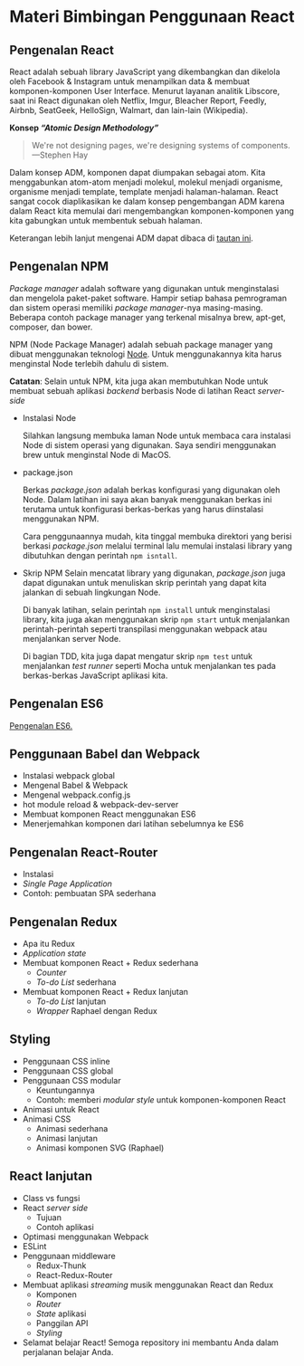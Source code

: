 # Materi Bimbingan Penggunaan React

## Pengenalan React

React adalah sebuah library JavaScript yang dikembangkan dan dikelola oleh Facebook & Instagram untuk menampilkan data & membuat komponen-komponen User Interface.
Menurut layanan analitik Libscore, saat ini React digunakan oleh Netflix, Imgur, Bleacher Report, Feedly, Airbnb, SeatGeek, HelloSign, Walmart, dan lain-lain (Wikipedia).


**Konsep _“Atomic Design Methodology”_**

> We're not designing pages, we're designing systems of components. —Stephen Hay

Dalam konsep ADM, komponen dapat diumpakan sebagai atom. Kita menggabunkan atom-atom menjadi molekul, molekul menjadi organisme, organisme menjadi template, template menjadi halaman-halaman.
React sangat cocok diaplikasikan ke dalam konsep pengembangan ADM karena dalam React kita memulai dari mengembangkan komponen-komponen yang kita gabungkan untuk membentuk sebuah halaman.

Keterangan lebih lanjut mengenai ADM dapat dibaca di [tautan ini](http://bradfrost.com/blog/post/atomic-web-design/).

## Pengenalan NPM

_Package manager_ adalah software yang digunakan untuk menginstalasi dan mengelola paket-paket software. Hampir setiap bahasa pemrograman dan sistem operasi memiliki _package manager_-nya masing-masing. Beberapa contoh package manager yang terkenal misalnya brew, apt-get, composer, dan bower.

NPM (Node Package Manager) adalah sebuah package manager yang dibuat menggunakan teknologi [Node](https://nodejs.org/en/). Untuk menggunakannya kita harus menginstal Node terlebih dahulu di sistem.

__Catatan__: Selain untuk NPM, kita juga akan membutuhkan Node untuk membuat sebuah aplikasi _backend_ berbasis Node di latihan React _server-side_

* Instalasi Node
	
	Silahkan langsung membuka laman Node untuk membaca cara instalasi Node di sistem operasi yang digunakan. Saya sendiri menggunakan brew untuk menginstal Node di MacOS.

* package.json
	
	Berkas _package.json_ adalah berkas konfigurasi yang digunakan oleh Node. Dalam latihan ini saya akan banyak menggunakan berkas ini terutama untuk konfigurasi berkas-berkas yang harus diinstalasi menggunakan NPM.
	
	Cara penggunaannya mudah, kita tinggal membuka direktori yang berisi berkasi _package.json_ melalui terminal lalu memulai instalasi library yang dibutuhkan dengan perintah `npm isntall`.

* Skrip NPM
	Selain mencatat library yang digunakan, _package.json_ juga dapat digunakan untuk menuliskan skrip perintah yang dapat kita jalankan di sebuah lingkungan Node.
	
	Di banyak latihan, selain perintah `npm install` untuk menginstalasi library, kita juga akan menggunakan skrip `npm start` untuk menjalankan perintah-perintah seperti transpilasi menggunakan webpack atau menjalankan server Node.
	
	Di bagian TDD, kita juga dapat mengatur skrip `npm test` untuk menjalankan _test runner_ seperti Mocha untuk menjalankan tes pada berkas-berkas JavaScript aplikasi kita.

## Pengenalan ES6

[Pengenalan ES6.](https://github.com/arisetyo/belajar-react/tree/master/3_es6)

## Penggunaan Babel dan Webpack

* Instalasi webpack global
* Mengenal Babel & Webpack
* Mengenal webpack.config.js
* hot module reload & webpack-dev-server
* Membuat komponen React menggunakan ES6
* Menerjemahkan komponen dari latihan sebelumnya ke ES6

## Pengenalan React-Router
* Instalasi
* _Single Page Application_
* Contoh: pembuatan SPA sederhana


## Pengenalan Redux
* Apa itu Redux
* _Application state_
* Membuat komponen React + Redux sederhana
	* _Counter_
	* _To-do List_ sederhana
* Membuat komponen React + Redux lanjutan
	* _To-do List_ lanjutan
	* _Wrapper_ Raphael dengan Redux

## Styling
* Penggunaan CSS inline
* Penggunaan CSS global
* Penggunaan CSS modular
	* Keuntungannya
	* Contoh: memberi _modular style_ untuk komponen-komponen React
* Animasi untuk React
* Animasi CSS
	* Animasi sederhana
	* Animasi lanjutan
	* Animasi komponen SVG (Raphael)

## React lanjutan
* Class vs fungsi
* React _server side_
	* Tujuan
	* Contoh aplikasi
* Optimasi menggunakan Webpack
* ESLint
* Penggunaan middleware
	* Redux-Thunk
	* React-Redux-Router
* Membuat aplikasi _streaming_ musik menggunakan React dan Redux
	* Komponen
	* _Router_
	* _State_ aplikasi
	* Panggilan API
	* _Styling_
 * Selamat belajar React! Semoga repository ini membantu Anda dalam perjalanan belajar Anda.
